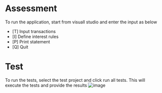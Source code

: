 # Assessment
To run the application, start from visuall studio and enter the input as below
* [T] Input transactions 
* [I] Define interest rules
* [P] Print statement
* [Q] Quit

# Test
To run the tests, select the test project and click run all tests. This will execute the tests and provide the results
![image](https://github.com/samithr/bankAccount/assets/67617045/e076ad8e-5640-4a48-abe2-7bf108ec549f)
